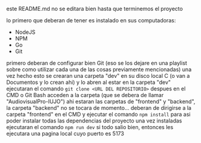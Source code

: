 este README.md no se editara bien hasta que terminemos el proyecto

lo primero que deberan de tener es instalado en sus computadoras:
* NodeJS
* NPM
* Go
* Git

primero deberan de configurar bien Git (eso se los dejare en una playlist sobre como utilizar cada una de las cosas previamente mencionadas)
una vez hecho esto se crearan una carpeta "dev" en su disco local C (o van a Documentos y lo crean ahi) y lo abren
al estar en la carpeta "dev" ejecutaran el comando
`git clone <URL DEL REPOSITORIO>`
despues en el CMD o Git Bash acceden a la carpeta (que se debera de llamar "AudiovisualPro-IUJO")
ahi estaran las carpetas de "frontend" y "backend", la carpeta "backend" no se tocara de momento...
deberan de dirigirse a la carpeta "frontend" en el CMD y ejecutar el comando
`npm install`
para asi poder instalar todas las dependencias del proyecto
una vez instaladas ejecutaran el comando
`npm run dev`
si todo salio bien, entonces les ejecutara una pagina local cuyo puerto es 5173
